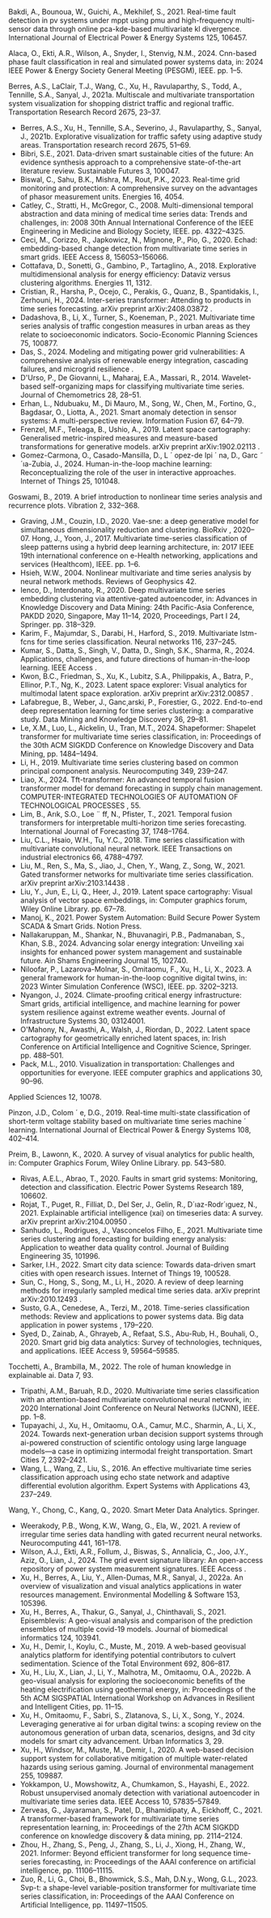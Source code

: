 
Bakdi, A., Bounoua, W., Guichi, A., Mekhilef, S., 2021. Real-time fault detection in pv systems under mppt using pmu and high-frequency multi-sensor data through online pca-kde-based multivariate kl divergence. International Journal of Electrical Power & Energy Systems 125, 106457.

Alaca, O., Ekti, A.R., Wilson, A., Snyder, I., Stenvig, N.M., 2024. Cnn-based phase fault classification in real and simulated power systems data, in: 2024 IEEE Power & Energy Society General Meeting (PESGM), IEEE. pp. 1–5.

Berres, A.S., LaClair, T.J., Wang, C., Xu, H., Ravulaparthy, S., Todd, A., Tennille, S.A., Sanyal, J., 2021a. Multiscale and multivariate transportation system visualization for shopping district traffic and regional traffic. Transportation Research Record 2675, 23–37.

- Berres, A.S., Xu, H., Tennille, S.A., Severino, J., Ravulaparthy, S., Sanyal, J., 2021b. Explorative visualization for traffic safety using adaptive study areas. Transportation research record 2675, 51–69.
- Bibri, S.E., 2021. Data-driven smart sustainable cities of the future: An evidence synthesis approach to a comprehensive state-of-the-art literature review. Sustainable Futures 3, 100047.
- Biswal, C., Sahu, B.K., Mishra, M., Rout, P.K., 2023. Real-time grid monitoring and protection: A comprehensive survey on the advantages of phasor measurement units. Energies 16, 4054.
- Catley, C., Stratti, H., McGregor, C., 2008. Multi-dimensional temporal abstraction and data mining of medical time series data: Trends and challenges, in: 2008 30th Annual International Conference of the IEEE Engineering in Medicine and Biology Society, IEEE. pp. 4322–4325.
- Ceci, M., Corizzo, R., Japkowicz, N., Mignone, P., Pio, G., 2020. Echad: embedding-based change detection from multivariate time series in smart grids. IEEE Access 8, 156053–156066.
- Cottafava, D., Sonetti, G., Gambino, P., Tartaglino, A., 2018. Explorative multidimensional analysis for energy efficiency: Dataviz versus clustering algorithms. Energies 11, 1312.
- Cristian, R., Harsha, P., Ocejo, C., Perakis, G., Quanz, B., Spantidakis, I., Zerhouni, H., 2024. Inter-series transformer: Attending to products in time series forecasting. arXiv preprint arXiv:2408.03872 .
- Dadashova, B., Li, X., Turner, S., Koeneman, P., 2021. Multivariate time series analysis of traffic congestion measures in urban areas as they relate to socioeconomic indicators. Socio-Economic Planning Sciences 75, 100877.
- Das, S., 2024. Modeling and mitigating power grid vulnerabilities: A comprehensive analysis of renewable energy integration, cascading failures, and microgrid resilience .
- D'Urso, P., De Giovanni, L., Maharaj, E.A., Massari, R., 2014. Wavelet-based self-organizing maps for classifying multivariate time series. Journal of Chemometrics 28, 28–51.
- Erhan, L., Ndubuaku, M., Di Mauro, M., Song, W., Chen, M., Fortino, G., Bagdasar, O., Liotta, A., 2021. Smart anomaly detection in sensor systems: A multi-perspective review. Information Fusion 67, 64–79.
- Frenzel, M.F., Teleaga, B., Ushio, A., 2019. Latent space cartography: Generalised metric-inspired measures and measure-based transformations for generative models. arXiv preprint arXiv:1902.02113 .
- Gomez-Carmona, O., Casado-Mansilla, D., L ´ opez-de Ipi ´ na, D., Garc ˜ ´ıa-Zubia, J., 2024. Human-in-the-loop machine learning: Reconceptualizing the role of the user in interactive approaches. Internet of Things 25, 101048.

Goswami, B., 2019. A brief introduction to nonlinear time series analysis and recurrence plots. Vibration 2, 332–368.

- Graving, J.M., Couzin, I.D., 2020. Vae-sne: a deep generative model for simultaneous dimensionality reduction and clustering. BioRxiv , 2020–07. Hong, J., Yoon, J., 2017. Multivariate time-series classification of sleep patterns using a hybrid deep learning architecture, in: 2017 IEEE 19th international conference on e-Health networking, applications and services (Healthcom), IEEE. pp. 1–6.
- Hsieh, W.W., 2004. Nonlinear multivariate and time series analysis by neural network methods. Reviews of Geophysics 42.
- Ienco, D., Interdonato, R., 2020. Deep multivariate time series embedding clustering via attentive-gated autoencoder, in: Advances in Knowledge Discovery and Data Mining: 24th Pacific-Asia Conference, PAKDD 2020, Singapore, May 11–14, 2020, Proceedings, Part I 24, Springer. pp. 318–329.
- Karim, F., Majumdar, S., Darabi, H., Harford, S., 2019. Multivariate lstm-fcns for time series classification. Neural networks 116, 237–245.
- Kumar, S., Datta, S., Singh, V., Datta, D., Singh, S.K., Sharma, R., 2024. Applications, challenges, and future directions of human-in-the-loop learning. IEEE Access .
- Kwon, B.C., Friedman, S., Xu, K., Lubitz, S.A., Philippakis, A., Batra, P., Ellinor, P.T., Ng, K., 2023. Latent space explorer: Visual analytics for multimodal latent space exploration. arXiv preprint arXiv:2312.00857 .
- Lafabregue, B., Weber, J., Ganc¸arski, P., Forestier, G., 2022. End-to-end deep representation learning for time series clustering: a comparative study. Data Mining and Knowledge Discovery 36, 29–81.
- Le, X.M., Luo, L., Aickelin, U., Tran, M.T., 2024. Shapeformer: Shapelet transformer for multivariate time series classification, in: Proceedings of the 30th ACM SIGKDD Conference on Knowledge Discovery and Data Mining, pp. 1484–1494.
- Li, H., 2019. Multivariate time series clustering based on common principal component analysis. Neurocomputing 349, 239–247.
- Liao, X., 2024. Tft-transformer: An advanced temporal fusion transformer model for demand forecasting in supply chain management. COMPUTER-INTEGRATED TECHNOLOGIES OF AUTOMATION OF TECHNOLOGICAL PROCESSES , 55.
- Lim, B., Arık, S.O., Loe ¨ ff, N., Pfister, T., 2021. Temporal fusion transformers for interpretable multi-horizon time series forecasting. International Journal of Forecasting 37, 1748–1764.
- Liu, C.L., Hsaio, W.H., Tu, Y.C., 2018. Time series classification with multivariate convolutional neural network. IEEE Transactions on industrial electronics 66, 4788–4797.
- Liu, M., Ren, S., Ma, S., Jiao, J., Chen, Y., Wang, Z., Song, W., 2021. Gated transformer networks for multivariate time series classification. arXiv preprint arXiv:2103.14438 .
- Liu, Y., Jun, E., Li, Q., Heer, J., 2019. Latent space cartography: Visual analysis of vector space embeddings, in: Computer graphics forum, Wiley Online Library. pp. 67–78.
- Manoj, K., 2021. Power System Automation: Build Secure Power System SCADA & Smart Grids. Notion Press.
- Nallakaruppan, M., Shankar, N., Bhuvanagiri, P.B., Padmanaban, S., Khan, S.B., 2024. Advancing solar energy integration: Unveiling xai insights for enhanced power system management and sustainable future. Ain Shams Engineering Journal 15, 102740.
- Niloofar, P., Lazarova-Molnar, S., Omitaomu, F., Xu, H., Li, X., 2023. A general framework for human-in-the-loop cognitive digital twins, in: 2023 Winter Simulation Conference (WSC), IEEE. pp. 3202–3213.
- Nyangon, J., 2024. Climate-proofing critical energy infrastructure: Smart grids, artificial intelligence, and machine learning for power system resilience against extreme weather events. Journal of Infrastructure Systems 30, 03124001.
- O'Mahony, N., Awasthi, A., Walsh, J., Riordan, D., 2022. Latent space cartography for geometrically enriched latent spaces, in: Irish Conference on Artificial Intelligence and Cognitive Science, Springer. pp. 488–501.
- Pack, M.L., 2010. Visualization in transportation: Challenges and opportunities for everyone. IEEE computer graphics and applications 30, 90–96.

Applied Sciences 12, 10078.

Pinzon, J.D., Colom ´ e, D.G., 2019. Real-time multi-state classification of short-term voltage stability based on multivariate time series machine ´ learning. International Journal of Electrical Power & Energy Systems 108, 402–414.

Preim, B., Lawonn, K., 2020. A survey of visual analytics for public health, in: Computer Graphics Forum, Wiley Online Library. pp. 543–580.

- Rivas, A.E.L., Abrao, T., 2020. Faults in smart grid systems: Monitoring, detection and classification. Electric Power Systems Research 189, 106602.
- Rojat, T., Puget, R., Filliat, D., Del Ser, J., Gelin, R., D´ıaz-Rodr´ıguez, N., 2021. Explainable artificial intelligence (xai) on timeseries data: A survey. arXiv preprint arXiv:2104.00950 .
- Sanhudo, L., Rodrigues, J., Vasconcelos Filho, E., 2021. Multivariate time series clustering and forecasting for building energy analysis: Application to weather data quality control. Journal of Building Engineering 35, 101996.
- Sarker, I.H., 2022. Smart city data science: Towards data-driven smart cities with open research issues. Internet of Things 19, 100528.
- Sun, C., Hong, S., Song, M., Li, H., 2020. A review of deep learning methods for irregularly sampled medical time series data. arXiv preprint arXiv:2010.12493 .
- Susto, G.A., Cenedese, A., Terzi, M., 2018. Time-series classification methods: Review and applications to power systems data. Big data application in power systems , 179–220.
- Syed, D., Zainab, A., Ghrayeb, A., Refaat, S.S., Abu-Rub, H., Bouhali, O., 2020. Smart grid big data analytics: Survey of technologies, techniques, and applications. IEEE Access 9, 59564–59585.

Tocchetti, A., Brambilla, M., 2022. The role of human knowledge in explainable ai. Data 7, 93.

- Tripathi, A.M., Baruah, R.D., 2020. Multivariate time series classification with an attention-based multivariate convolutional neural network, in: 2020 International Joint Conference on Neural Networks (IJCNN), IEEE. pp. 1–8.
- Tupayachi, J., Xu, H., Omitaomu, O.A., Camur, M.C., Sharmin, A., Li, X., 2024. Towards next-generation urban decision support systems through ai-powered construction of scientific ontology using large language models—a case in optimizing intermodal freight transportation. Smart Cities 7, 2392–2421.
- Wang, L., Wang, Z., Liu, S., 2016. An effective multivariate time series classification approach using echo state network and adaptive differential evolution algorithm. Expert Systems with Applications 43, 237–249.

Wang, Y., Chong, C., Kang, Q., 2020. Smart Meter Data Analytics. Springer.

- Weerakody, P.B., Wong, K.W., Wang, G., Ela, W., 2021. A review of irregular time series data handling with gated recurrent neural networks. Neurocomputing 441, 161–178.
- Wilson, A.J., Ekti, A.R., Follum, J., Biswas, S., Annalicia, C., Joo, J.Y., Aziz, O., Lian, J., 2024. The grid event signature library: An open-access repository of power system measurement signatures. IEEE Access .
- Xu, H., Berres, A., Liu, Y., Allen-Dumas, M.R., Sanyal, J., 2022a. An overview of visualization and visual analytics applications in water resources management. Environmental Modelling & Software 153, 105396.
- Xu, H., Berres, A., Thakur, G., Sanyal, J., Chinthavali, S., 2021. Episemblevis: A geo-visual analysis and comparison of the prediction ensembles of multiple covid-19 models. Journal of biomedical informatics 124, 103941.
- Xu, H., Demir, I., Koylu, C., Muste, M., 2019. A web-based geovisual analytics platform for identifying potential contributors to culvert sedimentation. Science of the Total Environment 692, 806–817.
- Xu, H., Liu, X., Lian, J., Li, Y., Malhotra, M., Omitaomu, O.A., 2022b. A geo-visual analysis for exploring the socioeconomic benefits of the heating electrification using geothermal energy, in: Proceedings of the 5th ACM SIGSPATIAL International Workshop on Advances in Resilient and Intelligent Cities, pp. 11–15.
- Xu, H., Omitaomu, F., Sabri, S., Zlatanova, S., Li, X., Song, Y., 2024. Leveraging generative ai for urban digital twins: a scoping review on the autonomous generation of urban data, scenarios, designs, and 3d city models for smart city advancement. Urban Informatics 3, 29.
- Xu, H., Windsor, M., Muste, M., Demir, I., 2020. A web-based decision support system for collaborative mitigation of multiple water-related hazards using serious gaming. Journal of environmental management 255, 109887.
- Yokkampon, U., Mowshowitz, A., Chumkamon, S., Hayashi, E., 2022. Robust unsupervised anomaly detection with variational autoencoder in multivariate time series data. IEEE Access 10, 57835–57849.
- Zerveas, G., Jayaraman, S., Patel, D., Bhamidipaty, A., Eickhoff, C., 2021. A transformer-based framework for multivariate time series representation learning, in: Proceedings of the 27th ACM SIGKDD conference on knowledge discovery & data mining, pp. 2114–2124.
- Zhou, H., Zhang, S., Peng, J., Zhang, S., Li, J., Xiong, H., Zhang, W., 2021. Informer: Beyond efficient transformer for long sequence time-series forecasting, in: Proceedings of the AAAI conference on artificial intelligence, pp. 11106–11115.
- Zuo, R., Li, G., Choi, B., Bhowmick, S.S., Mah, D.N.y., Wong, G.L., 2023. Svp-t: a shape-level variable-position transformer for multivariate time series classification, in: Proceedings of the AAAI Conference on Artificial Intelligence, pp. 11497–11505.

